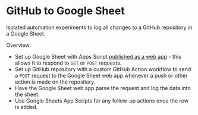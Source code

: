 # GitHub to Google Sheet

Isolated automation experiments to log all changes to a GitHub repository in a Google Sheet.

Overview:

- Set up Google Sheet with Apps Script [published as a web app](https://developers.google.com/apps-script/guides/web) - this allows it to respond to `GET` or `POST` requests.
- Set up GitHub repository with a custom GitHub Action workflow to send a `POST` request to the Google Sheet web app whenever a push or other action is made on the repository.
- Have the Google Sheet web app parse the request and log the data into the sheet.
- Use Google Sheets App Scripts for any follow-up actions once the row is added.
